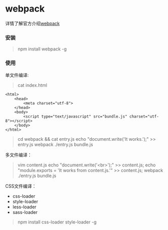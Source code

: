 # webpack

详情了解官方介绍[webpack](https://webpack.github.io/)

### 安装

> npm install webpack -g

### 使用

单文件编译:

> cat index.html

```
<html>
    <head>
        <meta charset="utf-8">
    </head>
    <body>
        <script type="text/javascript" src="bundle.js" charset="utf-8"></script>
    </body>
</html>
```

> cd webpack && cat entry.js
> echo "document.write('It works.');" >> entry.js 
> webpack ./entry.js bundle.js


多文件编译：

> vim content.js
> echo "document.write('\<br\>');" >> content.js;
> echo "module.exports = 'It works from content.js.'" >> content.js;
> webpack ./entry.js bundle.js

CSS文件编译：

* css-loader
* style-loader
* less-loader
* sass-loader

> npm install css-loader style-loader -g

